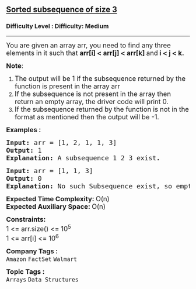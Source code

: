 <h2><a href="https://www.geeksforgeeks.org/problems/sorted-subsequence-of-size-3/1">Sorted subsequence of size 3</a></h2><h3>Difficulty Level : Difficulty: Medium</h3><hr><div class="problems_problem_content__Xm_eO" bis_skin_checked="1"><p><span style="font-size: 18px;">You are given an array arr, you need to find any three elements in it such that <strong>arr[i] &lt; arr[j] &lt; arr[k] </strong>and<strong> i &lt; j &lt; k.<br></strong></span></p>
<p><span style="font-size: 18px;"><strong>Note</strong>: </span></p>
<ol>
<li><span style="font-size: 18px;">The output will be 1 if the subsequence returned by the function is present in the array arr</span></li>
<li><span style="font-size: 18px;">If the subsequence is not present in the array then return an empty array, the driver code will print 0.</span></li>
<li><span style="font-size: 18px;">If the subsequence returned by the function is not in the format as mentioned then the output will be -1.</span></li>
</ol>
<p><strong><span style="font-size: 18px;">Examples :</span></strong></p>
<pre><strong><span style="font-size: 18px;">Input: </span></strong><span style="font-size: 18px;">arr = [1, 2, 1, 1, 3]
<strong>Output: </strong>1<strong>
Explanation: </strong>A subsequence 1 2 3 exist<strong>.</strong></span>
</pre>
<pre><strong><span style="font-size: 18px;">Input: </span></strong><span style="font-size: 18px;">arr = [1, 1, 3]
<strong>Output: </strong>0<strong>
Explanation: </strong>No such Subsequence exist, so empty array is returned (the driver code automatically prints 0 in this case).</span></pre>
<p><span style="font-size: 18px;"><strong>Expected Time Complexity:&nbsp;</strong>O(n)<br></span><span style="font-size: 18px;"><strong>Expected Auxiliary Space:&nbsp;</strong>O(n)</span></p>
<p><span style="font-size: 18px;"><strong>Constraints:</strong><br>1 &lt;= arr.size() &lt;= 10<sup>5</sup><br>1 &lt;= arr[i] &lt;= 10<sup>6</sup></span></p></div><p><span style=font-size:18px><strong>Company Tags : </strong><br><code>Amazon</code>&nbsp;<code>FactSet</code>&nbsp;<code>Walmart</code>&nbsp;<br><p><span style=font-size:18px><strong>Topic Tags : </strong><br><code>Arrays</code>&nbsp;<code>Data Structures</code>&nbsp;